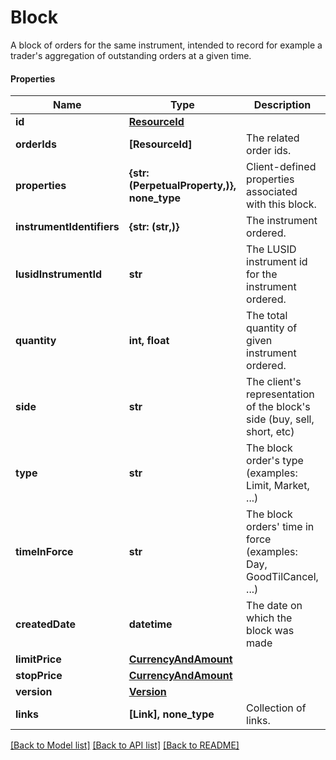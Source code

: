 # Block

A block of orders for the same instrument, intended to record for example a trader's aggregation  of outstanding orders at a given time.

#### Properties
Name | Type | Description | Notes
------------ | ------------- | ------------- | -------------
**id** | [**ResourceId**](ResourceId.md) |  | 
**orderIds** | **[ResourceId]** | The related order ids. | 
**properties** | **{str: (PerpetualProperty,)}, none_type** | Client-defined properties associated with this block. | [optional] 
**instrumentIdentifiers** | **{str: (str,)}** | The instrument ordered. | 
**lusidInstrumentId** | **str** | The LUSID instrument id for the instrument ordered. | 
**quantity** | **int, float** | The total quantity of given instrument ordered. | 
**side** | **str** | The client&#x27;s representation of the block&#x27;s side (buy, sell, short, etc) | 
**type** | **str** | The block order&#x27;s type (examples: Limit, Market, ...) | 
**timeInForce** | **str** | The block orders&#x27; time in force (examples: Day, GoodTilCancel, ...) | 
**createdDate** | **datetime** | The date on which the block was made | 
**limitPrice** | [**CurrencyAndAmount**](CurrencyAndAmount.md) |  | [optional] 
**stopPrice** | [**CurrencyAndAmount**](CurrencyAndAmount.md) |  | [optional] 
**version** | [**Version**](Version.md) |  | [optional] 
**links** | **[Link], none_type** | Collection of links. | [optional] 

[[Back to Model list]](../README.md#documentation-for-models) [[Back to API list]](../README.md#documentation-for-api-endpoints) [[Back to README]](../README.md)

